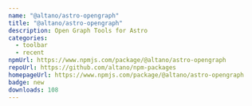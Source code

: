 ```yaml
---
name: "@altano/astro-opengraph"
title: "@altano/astro-opengraph"
description: Open Graph Tools for Astro
categories:
  - toolbar
  - recent
npmUrl: https://www.npmjs.com/package/@altano/astro-opengraph
repoUrl: https://github.com/altano/npm-packages
homepageUrl: https://www.npmjs.com/package/@altano/astro-opengraph
badge: new
downloads: 108
---
```

